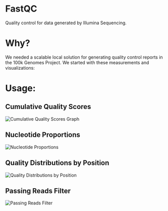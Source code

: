 FastQC
=======
Quality control for data generated by Illumina Sequencing. 

Why?
=======
We needed a scalable local solution for generating quality control reports in the 100k Genomes Project.
We started with these measurements and visualizations:

Usage:
=======

Cumulative Quality Scores
--------------------------
![Cumulative Quality Scores Graph]()

Nucleotide Proportions
---------------------------
![Nucleotide Proportions]()

Quality Distributions by Position
----------------------------------
![Quality Distributions by Position]()

Passing Reads Filter
--------------------
![Passing Reads Filter]()
